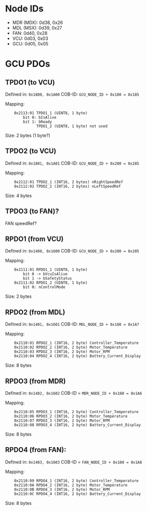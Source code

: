 # Node IDs

- MDR (MDX): 0d38, 0x26
- MDL (MSX): 0d39, 0x27
- FAN: 0d40, 0x28
- VCU: 0d03, 0x03
- GCU: 0d05, 0x05


# GCU PDOs


## TPDO1 (to VCU)

Defined in: `0x1800, 0x1A00`
COB-ID: `GCU_NODE_ID + 0x180 = 0x185`

Mapping:
```
    0x2113:01 TPDO1_1 (UINT8, 1 byte)
        bit 0: bIsAlive
        bit 1: bReady
              TPDO1_2 (UINT8, 1 byte) not used
```

Size: 2 bytes (1 byte?)


## TPDO2 (to VCU)

Defined in: `0x1801, 0x1A01`
COB-ID: `GCU_NODE_ID + 0x280 = 0x285`

Mapping:
```
    0x2112:01 TPDO2_1 (INT16, 2 bytes) nRightSpeedRef
    0x2112:02 TPDO2_2 (INT16, 2 bytes) nLeftSpeedRef
```

Size: 4 bytes


## TPDO3 (to FAN)?
FAN speedRef?


## RPDO1 (from VCU)

Defined in: `0x1400, 0x1600`
COB-ID: `GCU_NODE_ID + 0x200 = 0x205`

Mapping:
```
    0x2111:01 RPDO1_1 (UINT8, 1 byte)
        bit 0 -> bVcuIsAlive
        bit 1 -> bSafetyStatus
    0x2111:02 RPDO1_2 (UINT8, 1 byte)
        bit 0: nControlMode
```

Size: 2 bytes


## RPDO2 (from MDL)

Defined in: `0x1401, 0x1601`
COB-ID: `MDL_NODE_ID + 0x180 = 0x1A7`

Mapping:
```
    0x2110:01 RPDO2_1 (INT16, 2 byte) Controller_Temperature
    0x2110:02 RPDO2_2 (INT16, 2 byte) Motor_Temperature
    0x2110:03 RPDO2_3 (INT16, 2 byte) Motor_RPM
    0x2110:04 RPDO2_4 (INT16, 2 byte) Battery_Current_Display
```

Size: 8 bytes


## RPDO3 (from MDR)

Defined in: `0x1402, 0x1602`
COB-ID = `MDR_NODE_ID + 0x180 = 0x1A6`

Mapping:
```
    0x2110:05 RPDO3_1 (INT16, 2 byte) Controller_Temperature
    0x2110:06 RPDO3_2 (INT16, 2 byte) Motor_Temperature
    0x2110:07 RPDO3_3 (INT16, 2 byte) Motor_RPM
    0x2110:08 RPDO3_4 (INT16, 2 byte) Battery_Current_Display
```

Size: 8 bytes


## RPDO4 (from FAN):

Defined in: `0x1403, 0x1603`
COB-ID = `FAN_NODE_ID + 0x180 = 0x1A8`

Mapping:
```
    0x2110:09 RPDO4_1 (INT16, 2 byte) Controller_Temperature
    0x2110:0A RPDO4_2 (INT16, 2 byte) Motor_Temperature
    0x2110:0B RPDO4_3 (INT16, 2 byte) Motor_RPM
    0x2110:0C RPDO4_4 (INT16, 2 byte) Battery_Current_Display
```

Size: 8 bytes